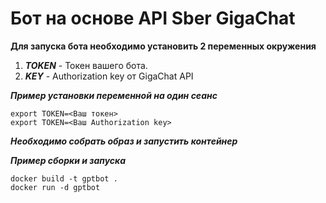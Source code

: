 # Бот на основе API Sber GigaChat

**Для запуска бота необходимо установить 2 переменных окружения**

1. ***TOKEN*** - Токен вашего бота.
2. ***KEY*** - Authorization key от GigaChat API 

***Пример установки переменной на один сеанс***

```
export TOKEN=<Ваш токен>
export TOKEN=<Ваш Authorization key>
```

***Необходимо собрать образ и запустить контейнер***

***Пример сборки и запуска***

```
docker build -t gptbot .
docker run -d gptbot
```